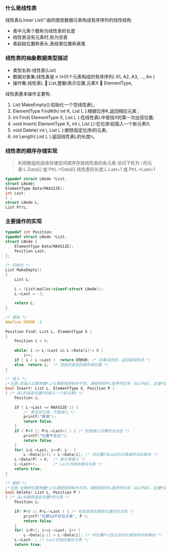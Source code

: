 
### 什么是线性表
线性表(Linear List)”:由同类型数据元素构成有序序列的线性结构
+ 表中元素个数称为线性表的长度
+ 线性表没有元素时,称为空表
+ 表起始位置称表头,表结束位置称表尾


### 线性表的抽象数据类型描述
+ 类型名称:线性表(List)
+ 数据对象集:线性表是 n (≥0)个元素构成的有序序列( A1, A2, A3, ..., An )
+ 操作集:线性表L  List,整数i表示位置,元素X  ElementType,

线性表基本操作主要有:
1. List MakeEmpty():初始化一个空线性表L;
2. ElementType FindKth( int K, List L ):根据位序K,返回相应元素 ;
3. int Find( ElementType X, List L ):在线性表L中查找X的第一次出现位置;
4. void Insert( ElementType X, int i, List L):在位序i前插入一个新元素X;
5. void Delete( int i, List L ):删除指定位序i的元素;
6. int Length( List L ):返回线性表L的长度n。


### 线性表的顺序存储实现
> 利用数组的连续存储空间顺序存放线性表的各元素
> 访问下标为 i 的元素:L.Data[i] 或 PtrL->Data[i]
> 线性表的长度:L.Last+1 或 PtrL->Last+1
```c
typedef struct LNode *List;
struct LNode{
ElementType Data[MAXSIZE];
int Last;
} ;
struct LNode L;
List PtrL;
```

### 主要操作的实现
```c
typedef int Position;
typedef struct LNode *List;
struct LNode {
    ElementType Data[MAXSIZE];
    Position Last;
};
 
/* 初始化 */
List MakeEmpty()
{
    List L;
 
    L = (List)malloc(sizeof(struct LNode));
    L->Last = -1;
 
    return L;
}
 
/* 查找 */
#define ERROR -1
 
Position Find( List L, ElementType X )
{
    Position i = 0;
 
    while( i <= L->Last && L->Data[i]!= X )
        i++;
    if ( i > L->Last )  return ERROR; /* 如果没找到，返回错误信息 */
    else  return i;  /* 找到后返回的是存储位置 */
}
 
/* 插入 */
/*注意:在插入位置参数P上与课程视频有所不同，课程视频中i是序列位序（从1开始），这里P是存储下标位置（从0开始），两者差1*/
bool Insert( List L, ElementType X, Position P ) 
{ /* 在L的指定位置P前插入一个新元素X */
    Position i;
 
    if ( L->Last == MAXSIZE-1) {
        /* 表空间已满，不能插入 */
        printf("表满"); 
        return false; 
    }  
    if ( P<0 || P>L->Last+1 ) { /* 检查插入位置的合法性 */
        printf("位置不合法");
        return false; 
    } 
    for( i=L->Last; i>=P; i-- )
        L->Data[i+1] = L->Data[i]; /* 将位置P及以后的元素顺序向后移动 */
    L->Data[P] = X;  /* 新元素插入 */
    L->Last++;       /* Last仍指向最后元素 */
    return true; 
} 
 
/* 删除 */
/*注意:在删除位置参数P上与课程视频有所不同，课程视频中i是序列位序（从1开始），这里P是存储下标位置（从0开始），两者差1*/
bool Delete( List L, Position P )
{ /* 从L中删除指定位置P的元素 */
    Position i;
 
    if( P<0 || P>L->Last ) { /* 检查空表及删除位置的合法性 */
        printf("位置%d不存在元素", P ); 
        return false; 
    }
    for( i=P+1; i<=L->Last; i++ )
        L->Data[i-1] = L->Data[i]; /* 将位置P+1及以后的元素顺序向前移动 */
    L->Last--; /* Last仍指向最后元素 */
    return true;   


```












